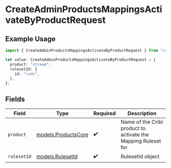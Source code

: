 # CreateAdminProductsMappingsActivateByProductRequest

## Example Usage

```typescript
import { CreateAdminProductsMappingsActivateByProductRequest } from "cribl-control-plane/models/operations";

let value: CreateAdminProductsMappingsActivateByProductRequest = {
  product: "stream",
  rulesetId: {
    id: "<id>",
  },
};
```

## Fields

| Field                                                         | Type                                                          | Required                                                      | Description                                                   |
| ------------------------------------------------------------- | ------------------------------------------------------------- | ------------------------------------------------------------- | ------------------------------------------------------------- |
| `product`                                                     | [models.ProductsCore](../../models/productscore.md)           | :heavy_check_mark:                                            | Name of the Cribl product to activate the Mapping Ruleset for |
| `rulesetId`                                                   | [models.RulesetId](../../models/rulesetid.md)                 | :heavy_check_mark:                                            | RulesetId object                                              |